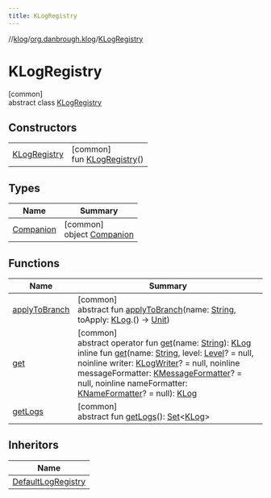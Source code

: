 ```yaml
---
title: KLogRegistry
---
```

//[klog](../../../index.html)/[org.danbrough.klog](../index.html)/[KLogRegistry](index.html)



# KLogRegistry



[common]\
abstract class [KLogRegistry](index.html)



## Constructors


| | |
|---|---|
| [KLogRegistry](-k-log-registry.html) | [common]<br>fun [KLogRegistry](-k-log-registry.html)() |


## Types


| Name | Summary |
|---|---|
| [Companion](-companion/index.html) | [common]<br>object [Companion](-companion/index.html) |


## Functions


| Name | Summary |
|---|---|
| [applyToBranch](apply-to-branch.html) | [common]<br>abstract fun [applyToBranch](apply-to-branch.html)(name: [String](https://kotlinlang.org/api/latest/jvm/stdlib/kotlin/-string/index.html), toApply: [KLog](../-k-log/index.html).() -&gt; [Unit](https://kotlinlang.org/api/latest/jvm/stdlib/kotlin/-unit/index.html)) |
| [get](get.html) | [common]<br>abstract operator fun [get](get.html)(name: [String](https://kotlinlang.org/api/latest/jvm/stdlib/kotlin/-string/index.html)): [KLog](../-k-log/index.html)<br>inline fun [get](get.html)(name: [String](https://kotlinlang.org/api/latest/jvm/stdlib/kotlin/-string/index.html), level: [Level](../-level/index.html)? = null, noinline writer: [KLogWriter](../index.html#1955773663%2FClasslikes%2F1242518872)? = null, noinline messageFormatter: [KMessageFormatter](../index.html#-1565082679%2FClasslikes%2F1242518872)? = null, noinline nameFormatter: [KNameFormatter](../index.html#-737821257%2FClasslikes%2F1242518872)? = null): [KLog](../-k-log/index.html) |
| [getLogs](get-logs.html) | [common]<br>abstract fun [getLogs](get-logs.html)(): [Set](https://kotlinlang.org/api/latest/jvm/stdlib/kotlin.collections/-set/index.html)&lt;[KLog](../-k-log/index.html)&gt; |


## Inheritors


| Name |
|---|
| [DefaultLogRegistry](../-default-log-registry/index.html) |

